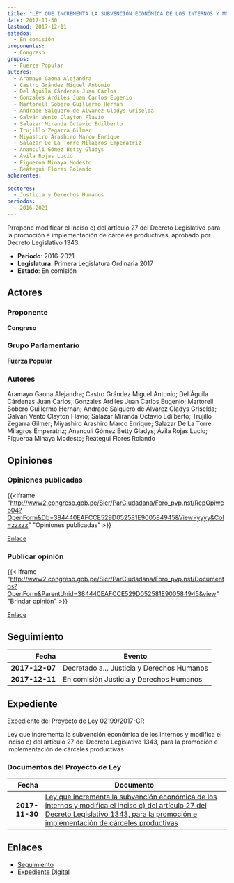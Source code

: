 ```yaml
---
title: "LEY QUE INCREMENTA LA SUBVENCIÓN ECONÓMICA DE LOS INTERNOS Y MODIFICA EL INCISO C) DEL ARTÍCULO 27 DEL DECRETO LEGISLATIVO 1343, PARA LA PROMOCIÓN E IMPLEMENTACIÓN DE CÁRCELES PRODUCTIVAS"
date: 2017-11-30
lastmod: 2017-12-11
estados: 
  - En comisión
proponentes: 
  - Congreso
grupos: 
  - Fuerza Popular
autores: 
  - Aramayo Gaona Alejandra
  - Castro Grández Miguel Antonio
  - Del Águila Cárdenas Juan Carlos
  - Gonzales Ardiles Juan Carlos Eugenio
  - Martorell Sobero Guillermo Hernán
  - Andrade Salguero de Álvarez Gladys Griselda
  - Galván Vento Clayton Flavio
  - Salazar Miranda Octavio Edilberto
  - Trujillo Zegarra Gilmer
  - Miyashiro Arashiro Marco Enrique
  - Salazar De La Torre Milagros Emperatriz
  - Ananculi Gómez Betty Gladys
  - Ávila Rojas Lucio
  - Figueroa Minaya Modesto
  - Reátegui Flores Rolando
adherentes: 
  - 
sectores: 
  - Justicia y Derechos Humanos
periodos: 
  - 2016-2021
---
```


Prropone modificar el inciso c) del artículo 27 del Decreto Legislativo para la promoción e implementación de cárceles productivas, aprobado por Decreto Legislativo 1343.

- **Periodo**: 2016-2021
- **Legislatura**: Primera Legislatura Ordinaria 2017
- **Estado**: En comisión

## Actores

### Proponente

**Congreso**

### Grupo Parlamentario

**Fuerza Popular**

### Autores

Aramayo Gaona Alejandra; Castro Grández Miguel Antonio; Del Águila Cárdenas Juan Carlos; Gonzales Ardiles Juan Carlos Eugenio; Martorell Sobero Guillermo Hernán; Andrade Salguero de Álvarez Gladys Griselda; Galván Vento Clayton Flavio; Salazar Miranda Octavio Edilberto; Trujillo Zegarra Gilmer; Miyashiro Arashiro Marco Enrique; Salazar De La Torre Milagros Emperatriz; Ananculi Gómez Betty Gladys; Ávila Rojas Lucio; Figueroa Minaya Modesto; Reátegui Flores Rolando


## Opiniones

### Opiniones publicadas

{{<iframe "http://www2.congreso.gob.pe/Sicr/ParCiudadana/Foro_pvp.nsf/RepOpiweb04?OpenForm&Db=384440EAFCCE529D052581E900584945&View=yyyy&Col=zzzzz" "Opiniones publicadas" >}}

[Enlace](http://www2.congreso.gob.pe/Sicr/ParCiudadana/Foro_pvp.nsf/RepOpiweb04?OpenForm&Db=384440EAFCCE529D052581E900584945&View=yyyy&Col=zzzzz)
### Publicar opinión

{{< iframe "http://www2.congreso.gob.pe/Sicr/ParCiudadana/Foro_pvp.nsf/Documentos?OpenForm&ParentUnid=384440EAFCCE529D052581E900584945&view" "Brindar opinión" >}}

[Enlace](http://www2.congreso.gob.pe/Sicr/ParCiudadana/Foro_pvp.nsf/Documentos?OpenForm&ParentUnid=384440EAFCCE529D052581E900584945&view)

## Seguimiento

| Fecha | Evento |
|------:|--------|
| **2017-12-07** | Decretado a... Justicia y Derechos Humanos|
| **2017-12-11** | En comisión Justicia y Derechos Humanos|


## Expediente

Expediente del Proyecto de Ley 02199/2017-CR

Ley que incrementa la subvención económica de los internos y modifica el inciso c) del artículo 27 del Decreto Legislativo 1343, para la promoción e implementación de cárceles productivas


### Documentos del Proyecto de Ley

| Fecha | Documento |
|------:|--------|
| **2017-11-30** | [Ley que incrementa la subvención económica de los internos y modifica el inciso c) del artículo 27 del Decreto Legislativo 1343, para la promoción e implementación de cárceles productivas](http://www.leyes.congreso.gob.pe/Documentos/2016_2021/Proyectos_de_Ley_y_de_Resoluciones_Legislativas/PL0219920171130..pdf) |

## Enlaces 

- [Seguimiento](http://www2.congreso.gob.pe/Sicr/TraDocEstProc/CLProLey2016.nsf/f7fff46988ca05b1052578e100829cc7/f12ab33e3e56bc45052581e9005ff540?OpenDocument)
- [Expediente Digital](http://www2.congreso.gob.pe/Sicr/TraDocEstProc/CLProLey2016.nsf/f7fff46988ca05b1052578e100829cc7/f12ab33e3e56bc45052581e9005ff540?OpenDocument&Click=05257FB7005EB655.eb71d0cf91d8294e05256cdf006b5706/$Body/0.1C6C)
